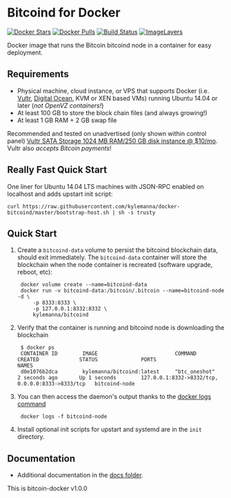 Bitcoind for Docker
===================

[![Docker Stars](https://img.shields.io/docker/stars/kylemanna/bitcoind.svg)](https://hub.docker.com/r/kylemanna/bitcoind/)
[![Docker Pulls](https://img.shields.io/docker/pulls/kylemanna/bitcoind.svg)](https://hub.docker.com/r/kylemanna/bitcoind/)
[![Build Status](https://travis-ci.org/kylemanna/docker-bitcoind.svg?branch=master)](https://travis-ci.org/kylemanna/docker-bitcoind/)
[![ImageLayers](https://images.microbadger.com/badges/image/kylemanna/bitcoind.svg)](https://microbadger.com/#/images/kylemanna/bitcoind)

Docker image that runs the Bitcoin bitcoind node in a container for easy deployment.


Requirements
------------

* Physical machine, cloud instance, or VPS that supports Docker (i.e. [Vultr](http://bit.ly/1HngXg0), [Digital Ocean](http://bit.ly/18AykdD), KVM or XEN based VMs) running Ubuntu 14.04 or later (*not OpenVZ containers!*)
* At least 100 GB to store the block chain files (and always growing!)
* At least 1 GB RAM + 2 GB swap file

Recommended and tested on unadvertised (only shown within control panel) [Vultr SATA Storage 1024 MB RAM/250 GB disk instance @ $10/mo](http://bit.ly/vultrbitcoind).  Vultr also *accepts Bitcoin payments*!


Really Fast Quick Start
-----------------------

One liner for Ubuntu 14.04 LTS machines with JSON-RPC enabled on localhost and adds upstart init script:

    curl https://raw.githubusercontent.com/kylemanna/docker-bitcoind/master/bootstrap-host.sh | sh -s trusty


Quick Start
-----------

1. Create a `bitcoind-data` volume to persist the bitcoind blockchain data, should exit immediately.  The `bitcoind-data` container will store the blockchain when the node container is recreated (software upgrade, reboot, etc):

        docker volume create --name=bitcoind-data
        docker run -v bitcoind-data:/bitcoin/.bitcoin --name=bitcoind-node -d \
            -p 8333:8333 \
            -p 127.0.0.1:8332:8332 \
            kylemanna/bitcoind

2. Verify that the container is running and bitcoind node is downloading the blockchain

        $ docker ps
        CONTAINER ID        IMAGE                         COMMAND             CREATED             STATUS              PORTS                                              NAMES
        d0e1076b2dca        kylemanna/bitcoind:latest     "btc_oneshot"       2 seconds ago       Up 1 seconds        127.0.0.1:8332->8332/tcp, 0.0.0.0:8333->8333/tcp   bitcoind-node

3. You can then access the daemon's output thanks to the [docker logs command]( https://docs.docker.com/reference/commandline/cli/#logs)

        docker logs -f bitcoind-node

4. Install optional init scripts for upstart and systemd are in the `init` directory.


Documentation
-------------

* Additional documentation in the [docs folder](docs).

This is bitcoin-docker v1.0.0
